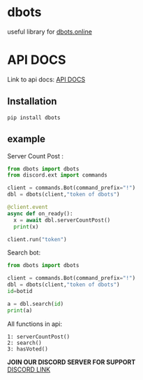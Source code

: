 # dbots 
useful library for [dbots.online](https://dbots.online)

# API DOCS
Link to api docs: [API DOCS](https://docs.dbots.online)

## Installation
```
pip install dbots
```
## example 
Server Count Post :
```python
from dbots import dbots
from discord.ext import commands

client = commands.Bot(command_prefix="!") 
dbl = dbots(client,"token of dbots")

@client.event
async def on_ready():
  x = await dbl.serverCountPost()
  print(x)

client.run("token")
```

Search bot: 
```python
from dbots import dbots

client = commands.Bot(command_prefix="!") 
dbl = dbots(client,"token of dbots")
id=botid

a = dbl.search(id)
print(a)

```
All functions in api:
```angular2html
1: serverCountPost()
2: search()
3: hasVoted()
```


**JOIN OUR DISCORD SERVER FOR SUPPORT**\
[DISCORD LINK](https://discord.gg/BHyhqk4n)

